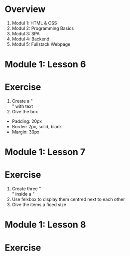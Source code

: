 # Overview

1. Modul 1: HTML & CSS
2. Modul 2: Programming Basics
3. Modul 3: SPA
4. Modul 4: Backend
5. Modul 5: Fullstack Webpage

# Module 1: Lesson 6
# Exercise

1. Create a "<div>" with text
2. Give the box
- Padding: 20px
- Border: 2px, solid, black
- Margin: 30px

# Module 1: Lesson 7
# Exercise
1. Create three "<div class="item">" inside a "<div class="container">
2. Use felxbox to display them centred next to each other
3. Give the items a ficed size

# Module 1: Lesson 8
# Exercise
